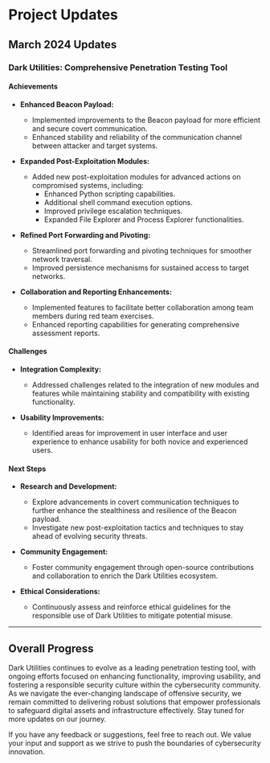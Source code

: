 # Project Updates

## March 2024 Updates

### Dark Utilities: Comprehensive Penetration Testing Tool

#### Achievements

- **Enhanced Beacon Payload:**
  - Implemented improvements to the Beacon payload for more efficient and secure covert communication.
  - Enhanced stability and reliability of the communication channel between attacker and target systems.

- **Expanded Post-Exploitation Modules:**
  - Added new post-exploitation modules for advanced actions on compromised systems, including:
    - Enhanced Python scripting capabilities.
    - Additional shell command execution options.
    - Improved privilege escalation techniques.
    - Expanded File Explorer and Process Explorer functionalities.

- **Refined Port Forwarding and Pivoting:**
  - Streamlined port forwarding and pivoting techniques for smoother network traversal.
  - Improved persistence mechanisms for sustained access to target networks.

- **Collaboration and Reporting Enhancements:**
  - Implemented features to facilitate better collaboration among team members during red team exercises.
  - Enhanced reporting capabilities for generating comprehensive assessment reports.

#### Challenges

- **Integration Complexity:**
  - Addressed challenges related to the integration of new modules and features while maintaining stability and compatibility with existing functionality.

- **Usability Improvements:**
  - Identified areas for improvement in user interface and user experience to enhance usability for both novice and experienced users.

#### Next Steps

- **Research and Development:**
  - Explore advancements in covert communication techniques to further enhance the stealthiness and resilience of the Beacon payload.
  - Investigate new post-exploitation tactics and techniques to stay ahead of evolving security threats.

- **Community Engagement:**
  - Foster community engagement through open-source contributions and collaboration to enrich the Dark Utilities ecosystem.

- **Ethical Considerations:**
  - Continuously assess and reinforce ethical guidelines for the responsible use of Dark Utilities to mitigate potential misuse.

---

## Overall Progress

Dark Utilities continues to evolve as a leading penetration testing tool, with ongoing efforts focused on enhancing functionality, improving usability, and fostering a responsible security culture within the cybersecurity community. As we navigate the ever-changing landscape of offensive security, we remain committed to delivering robust solutions that empower professionals to safeguard digital assets and infrastructure effectively. Stay tuned for more updates on our journey.

If you have any feedback or suggestions, feel free to reach out. We value your input and support as we strive to push the boundaries of cybersecurity innovation.
